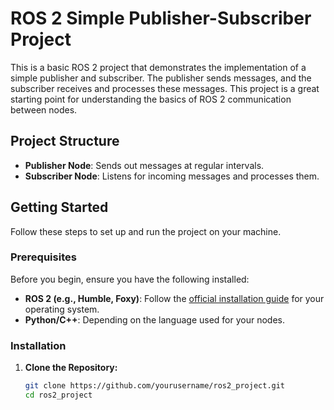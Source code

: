 # ROS 2 Simple Publisher-Subscriber Project

This is a basic ROS 2 project that demonstrates the implementation of a simple publisher and subscriber. The publisher sends messages, and the subscriber receives and processes these messages. This project is a great starting point for understanding the basics of ROS 2 communication between nodes.

## Project Structure

- **Publisher Node**: Sends out messages at regular intervals.
- **Subscriber Node**: Listens for incoming messages and processes them.

## Getting Started

Follow these steps to set up and run the project on your machine.

### Prerequisites

Before you begin, ensure you have the following installed:

- **ROS 2 (e.g., Humble, Foxy)**: Follow the [official installation guide](https://docs.ros.org/en/foxy/Installation.html) for your operating system.
- **Python/C++**: Depending on the language used for your nodes.

### Installation

1. **Clone the Repository:**
   ```bash
   git clone https://github.com/yourusername/ros2_project.git
   cd ros2_project
